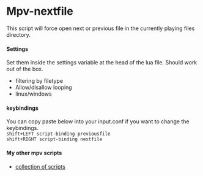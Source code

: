 # Mpv-nextfile  
This script will force open next or previous file in the currently playing files directory. 

#### Settings
Set them inside the settings variable at the head of the lua file. Should work out of the box.
- filtering by filetype
- Allow/disallow looping
- linux/windows
  
#### keybindings
You can copy paste below into your input.conf if you want to change the keybindings.   
  `shift+LEFT script-binding previousfile`  
  `shift+RIGHT script-binding nextfile`  
  
  
#### My other mpv scripts
- [collection of scripts](https://github.com/jonniek/mpv-scripts)
